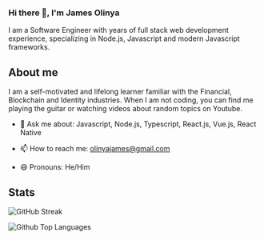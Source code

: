 ### Hi there 👋, I'm James Olinya

I am a Software Engineer with years of full stack web development experience, specializing in Node.js, Javascript and modern Javascript frameworks.

## About me

I am a self-motivated and lifelong learner familiar with the Financial, Blockchain and Identity industries. When I am not coding, you can find me playing the guitar or watching videos about random topics on Youtube.

- 💬 Ask me about: Javascript, Node.js, Typescript, React.js, Vue.js, React Native

- 📫 How to reach me: [olinyajames@gmail.com](mailto:olinyajames@gmail.com)

- 😄 Pronouns: He/Him

## Stats

<!--
![James' Github Stats](https://github-readme-stats.vercel.app/api?username=jayolin&show_icons=true&bg_color=0d1116&title_color=ce09ec&text_color=a4aacb&icon_color=007ec6)

![Profile Views](https://komarev.com/ghpvc/?username=jayolin&label=Profile%20views&color=0e75b6&style=flat)
-->

![GitHub Streak](https://github-readme-streak-stats.herokuapp.com/?user=jayolin&theme=dark&count_private=true&bg_color=0d1116&title_color=ce09ec&text_color=a4aacb&icon_color=007ec6)

![Github Top Languages](https://github-readme-stats.vercel.app/api/top-langs?username=lauragift21&langs_count=10&show_icons=true&locale=en&layout=compact&theme=dark)

<!--
**jayolin/jayolin** is a ✨ _special_ ✨ repository because its `README.md` (this file) appears on your GitHub profile.

Here are some ideas to get you started:

- 🔭 I’m currently working on...
- 🌱 I’m currently learning ...
- 👯 I’m looking to collaborate on ...
- 🤔 I’m looking for help with ...
- 💬 Ask me about ...
- 📫 How to reach me: ...
- 😄 Pronouns: ...
- ⚡ Fun fact: ...
-->
